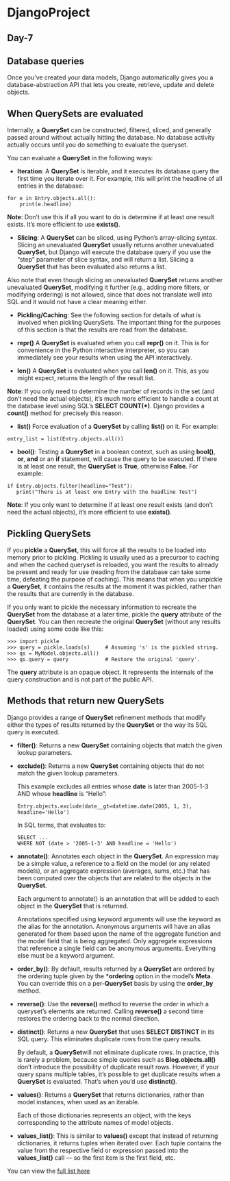 # DjangoProject
## Day-7 

## Database queries
Once you’ve created your data models, Django automatically gives you a database-abstraction API that lets you create, retrieve, update and delete objects.  

## When QuerySets are evaluated
Internally, a **QuerySet** can be constructed, filtered, sliced, and generally passed around without actually hitting the database. No database activity actually occurs until you do something to evaluate the queryset.

You can evaluate a **QuerySet** in the following ways:

* **Iteration**: A **QuerySet** is iterable, and it executes its database query the first time you iterate over it. For example, this will print the headline of all entries in the database:
```
for e in Entry.objects.all():
    print(e.headline)
```    
**Note**: Don’t use this if all you want to do is determine if at least one result exists. It’s more efficient to use **exists()**.

* **Slicing**: A **QuerySet** can be sliced, using Python’s array-slicing syntax. Slicing an unevaluated **QuerySet** usually returns another unevaluated **QuerySet**, but Django will execute the database query if you use the “step” parameter of slice syntax, and will return a list. Slicing a **QuerySet** that has been evaluated also returns a list.

Also note that even though slicing an unevaluated **QuerySet** returns another unevaluated **QuerySet**, modifying it further (e.g., adding more filters, or modifying ordering) is not allowed, since that does not translate well into SQL and it would not have a clear meaning either.

* **Pickling/Caching**: See the following section for details of what is involved when pickling QuerySets. The important thing for the purposes of this section is that the results are read from the database.

* **repr()** A **QuerySet** is evaluated when you call **repr()** on it. This is for convenience in the Python interactive interpreter, so you can immediately see your results when using the API interactively.

* **len()** A **QuerySet** is evaluated when you call **len()** on it. This, as you might expect, returns the length of the result list.

**Note**: If you only need to determine the number of records in the set (and don’t need the actual objects), it’s much more efficient to handle a count at the database level using SQL’s **SELECT COUNT(*)**. Django provides a **count()** method for precisely this reason.

* **list()** Force evaluation of a **QuerySet** by calling **list()** on it. For example:
```
entry_list = list(Entry.objects.all())
```
* **bool()**: Testing a **QuerySet** in a boolean context, such as using **bool()**, **or**, **and** or an **if** statement, will cause the query to be executed. If there is at least one result, the **QuerySet** is **True**, otherwise **False**. For example:
```
if Entry.objects.filter(headline="Test"):
   print("There is at least one Entry with the headline Test")
```
**Note**: If you only want to determine if at least one result exists (and don’t need the actual objects), it’s more efficient to use **exists()**.

## Pickling QuerySets
If you **pickle** a **QuerySet**, this will force all the results to be loaded into memory prior to pickling. Pickling is usually used as a precursor to caching and when the cached queryset is reloaded, you want the results to already be present and ready for use (reading from the database can take some time, defeating the purpose of caching). This means that when you unpickle a **QuerySet**, it contains the results at the moment it was pickled, rather than the results that are currently in the database.

If you only want to pickle the necessary information to recreate the **QuerySet** from the database at a later time, pickle the **query** attribute of the **QuerySet**. You can then recreate the original **QuerySet** (without any results loaded) using some code like this:
```
>>> import pickle
>>> query = pickle.loads(s)     # Assuming 's' is the pickled string.
>>> qs = MyModel.objects.all()
>>> qs.query = query            # Restore the original 'query'.
```
The **query** attribute is an opaque object. It represents the internals of the query construction and is not part of the public API.

## Methods that return new QuerySets
Django provides a range of **QuerySet** refinement methods that modify either the types of results returned by the **QuerySet** or the way its SQL query is executed.

* **filter()**: Returns a new **QuerySet** containing objects that match the given lookup parameters.
* **exclude()**: Returns a new **QuerySet** containing objects that do not match the given lookup parameters.

  This example excludes all entries whose **date** is later than 2005-1-3 AND whose **headline** is “Hello”:
  ```
  Entry.objects.exclude(date__gt=datetime.date(2005, 1, 3), headline='Hello')
  ```
  In SQL terms, that evaluates to:
  ```
  SELECT ...
  WHERE NOT (date > '2005-1-3' AND headline = 'Hello')
  ```
* **annotate()**: Annotates each object in the **QuerySet**. An expression may be a simple value, a reference to a field on the model (or any related models), or an aggregate expression (averages, sums, etc.) that has been computed over the objects that are related to the objects in the **QuerySet**.

  Each argument to annotate() is an annotation that will be added to each object in the **QuerySet** that is returned.
  
  Annotations specified using keyword arguments will use the keyword as the alias for the annotation. Anonymous arguments will have an alias generated for them based upon the name of the aggregate function and the model field that is being aggregated. Only aggregate expressions that reference a single field can be anonymous arguments. Everything else must be a keyword argument.
* **order_by()**: By default, results returned by a **QuerySet** are ordered by the ordering tuple given by the ***ordering** option in the model’s **Meta**. You can override this on a per-**QuerySet** basis by using the **order_by** method.
* **reverse()**: Use the **reverse()** method to reverse the order in which a queryset’s elements are returned. Calling **reverse()** a second time restores the ordering back to the normal direction.
* **distinct()**: Returns a new **QuerySet** that uses **SELECT DISTINCT** in its SQL query. This eliminates duplicate rows from the query results.

  By default, a **QuerySet**will not eliminate duplicate rows. In practice, this is rarely a problem, because simple queries such as **Blog.objects.all()** don’t introduce the possibility of duplicate result rows. However, if your query spans multiple tables, it’s possible to get duplicate results when a **QuerySet** is evaluated. That’s when you’d use **distinct()**.
* **values()**: Returns a **QuerySet** that returns dictionaries, rather than model instances, when used as an iterable.

  Each of those dictionaries represents an object, with the keys corresponding to the attribute names of model objects.
* **values_list()**: This is similar to **values()** except that instead of returning dictionaries, it returns tuples when iterated over. Each tuple contains the value from the respective field or expression passed into the **values_list()** call — so the first item is the first field, etc.

You can view the <a href="https://docs.djangoproject.com/en/3.1/ref/models/querysets/">full list here</a>
